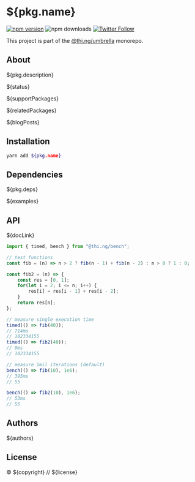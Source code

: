 # ${pkg.name}

[![npm version](https://img.shields.io/npm/v/${pkg.name}.svg)](https://www.npmjs.com/package/${pkg.name})
![npm downloads](https://img.shields.io/npm/dm/${pkg.name}.svg)
[![Twitter Follow](https://img.shields.io/twitter/follow/thing_umbrella.svg?style=flat-square&label=twitter)](https://twitter.com/thing_umbrella)

This project is part of the
[@thi.ng/umbrella](https://github.com/thi-ng/umbrella/) monorepo.

<!-- TOC -->

## About

${pkg.description}

${status}

${supportPackages}

${relatedPackages}

${blogPosts}

## Installation

```bash
yarn add ${pkg.name}
```

## Dependencies

${pkg.deps}

${examples}

## API

${docLink}

```ts
import { timed, bench } from "@thi.ng/bench";

// test functions
const fib = (n) => n > 2 ? fib(n - 1) + fib(n - 2) : n > 0 ? 1 : 0;

const fib2 = (n) => {
    const res = [0, 1];
    for(let i = 2; i <= n; i++) {
        res[i] = res[i - 1] + res[i - 2];
    }
    return res[n];
};

// measure single execution time
timed(() => fib(40));
// 714ms
// 102334155
timed(() => fib2(40));
// 0ms
// 102334155

// measure 1mil iterations (default)
bench(() => fib(10), 1e6);
// 395ms
// 55

bench(() => fib2(10), 1e6);
// 53ms
// 55
```

## Authors

${authors}

## License

&copy; ${copyright} // ${license}
